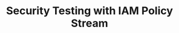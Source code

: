 ---
title: "Security Testing with IAM Policy Stream"
linkTitle: "Security Testing with IAM Policy Stream"
weight: 6
description: >
  In this video let’s discuss IAM policy Stream. So when we build an application, we usually require access to aws resrouces such as dynamodb, rds, etc. to provide access to these we create iam roles and attach permission to it in form of policies. Figuring out these policies can be cumbersome. IAM policy stream eases out this job for you. These streams can help you find the appropriate permissions for your cloud applications
length: 02:56
leadimage: iam-policy-stream.png
videoUrl: https://www.youtube.com/embed/TOBLG2Z6xAM?si=Lk6P7j7VpMQoob0F
type: lessons
url: "/academy/localstack-deployment/iam-policy-stream/"
---